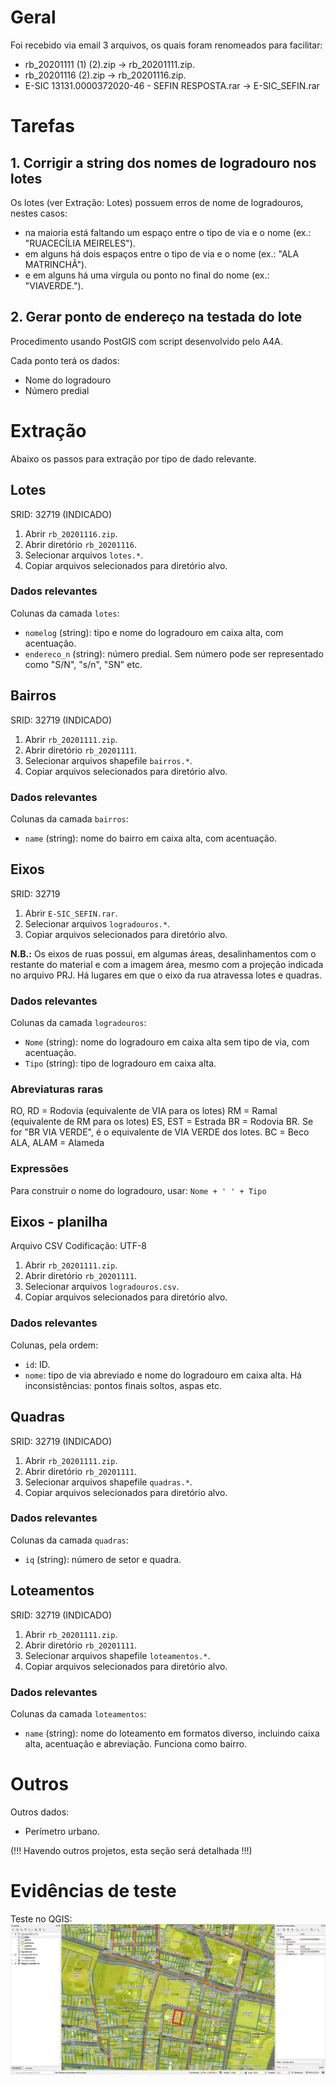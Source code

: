 # Geral

Foi recebido via email 3 arquivos, os quais foram renomeados para facilitar:
* rb_20201111 (1) (2).zip -> rb_20201111.zip.
* rb_20201116 (2).zip -> rb_20201116.zip.
* E-SIC 13131.0000372020-46 - SEFIN RESPOSTA.rar -> E-SIC_SEFIN.rar

# Tarefas

## 1. Corrigir a string dos nomes de logradouro nos lotes
Os lotes (ver Extração: Lotes) possuem erros de nome de logradouros, nestes casos:
* na maioria está faltando um espaço entre o tipo de via e o nome (ex.: "RUACECÍLIA MEIRELES").
* em alguns há dois espaços entre o tipo de via e o nome (ex.: "ALA  MATRINCHÃ").
* e em alguns há uma vírgula ou ponto no final do nome (ex.: "VIAVERDE.").

## 2. Gerar ponto de endereço na testada do lote
Procedimento usando PostGIS com script desenvolvido pelo A4A.

Cada ponto terá os dados:
* Nome do logradouro
* Número predial

# Extração
Abaixo os passos para extração por tipo de dado relevante.

## Lotes
SRID: 32719 (INDICADO)
1. Abrir `rb_20201116.zip`.
2. Abrir diretório `rb_20201116`.
3. Selecionar arquivos `lotes.*`.
4. Copiar arquivos selecionados para diretório alvo.

### Dados relevantes
Colunas da camada `lotes`:
* `nomelog` (string): tipo e nome do logradouro em caixa alta, com acentuação.
* `endereco_n` (string): número predial. Sem número pode ser representado como "S/N", "s/n", "SN" etc.

## Bairros
SRID: 32719 (INDICADO)
1. Abrir `rb_20201111.zip`.
2. Abrir diretório `rb_20201111`.
3. Selecionar arquivos shapefile `bairros.*`.
4. Copiar arquivos selecionados para diretório alvo.

### Dados relevantes
Colunas da camada `bairros`:
* `name` (string): nome do bairro em caixa alta, com acentuação.

## Eixos
SRID: 32719
1. Abrir `E-SIC_SEFIN.rar`.
2. Selecionar arquivos `logradouros.*`.
3. Copiar arquivos selecionados para diretório alvo.

**N.B.:** Os eixos de ruas possui, em algumas áreas, desalinhamentos com o restante do material e com a imagem área, mesmo com a projeção indicada no arquivo PRJ. Há lugares em que o eixo da rua atravessa lotes e quadras.

### Dados relevantes
Colunas da camada `logradouros`:
* `Nome` (string): nome do logradouro em caixa alta sem tipo de via, com acentuação.
* `Tipo` (string): tipo de logradouro em caixa alta.

### Abreviaturas raras
RO, RD = Rodovia (equivalente de VIA para os lotes)
RM = Ramal (equivalente de RM para os lotes)
ES, EST = Estrada
BR = Rodovia BR. Se for "BR VIA VERDE", é o equivalente de VIA VERDE dos lotes.
BC = Beco
ALA, ALAM = Alameda

### Expressões
Para construir o nome do logradouro, usar:
`Nome + ' ' + Tipo`

## Eixos - planilha
Arquivo CSV
Codificação: UTF-8
1. Abrir `rb_20201111.zip`.
2. Abrir diretório `rb_20201111`.
3. Selecionar arquivos `logradouros.csv`.
4. Copiar arquivos selecionados para diretório alvo.

### Dados relevantes
Colunas, pela ordem:
* `id`: ID.
* `nome`: tipo de via abreviado e nome do logradouro em caixa alta. Há inconsistências: pontos finais soltos, aspas etc. 

## Quadras
SRID: 32719 (INDICADO)
1. Abrir `rb_20201111.zip`.
2. Abrir diretório `rb_20201111`.
3. Selecionar arquivos shapefile `quadras.*`.
4. Copiar arquivos selecionados para diretório alvo.

### Dados relevantes
Colunas da camada `quadras`:
* `iq` (string): número de setor e quadra.

## Loteamentos
SRID: 32719 (INDICADO)
1. Abrir `rb_20201111.zip`.
2. Abrir diretório `rb_20201111`.
3. Selecionar arquivos shapefile `loteamentos.*`.
4. Copiar arquivos selecionados para diretório alvo.

### Dados relevantes
Colunas da camada `loteamentos`:
* `name` (string): nome do loteamento em formatos diverso, incluindo caixa alta, acentuação e abreviação. Funciona como bairro.

# Outros
Outros dados:
* Perímetro urbano.

(!!! Havendo outros projetos, esta seção será detalhada !!!)

# Evidências de teste
Teste no QGIS:
![](qgis.png)
